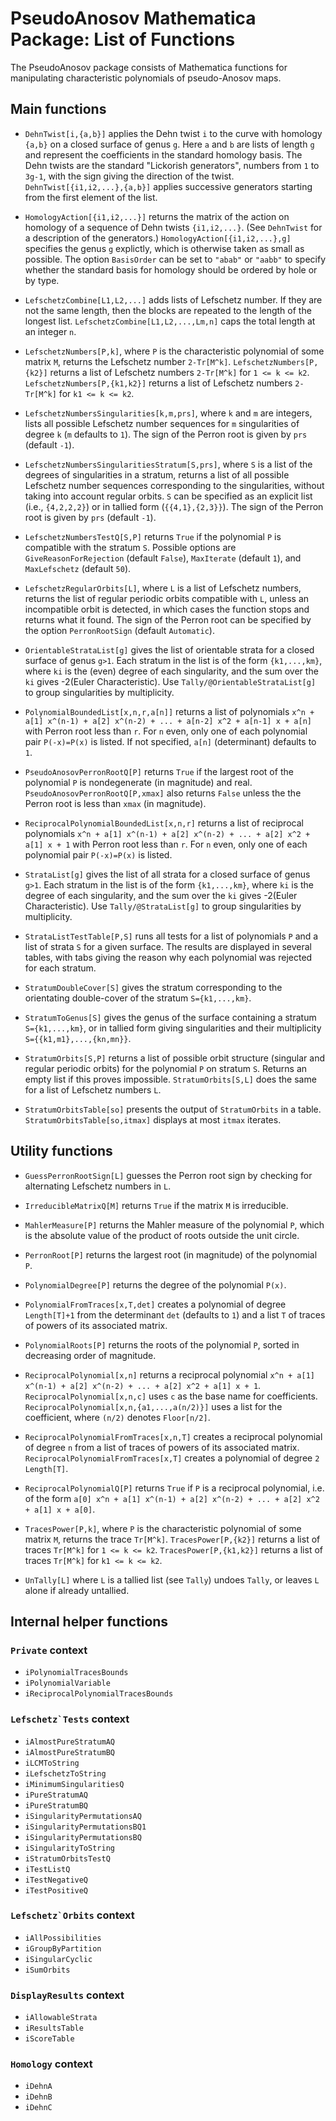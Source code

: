 # PseudoAnosov Mathematica Package: List of Functions

The PseudoAnosov package consists of Mathematica functions for
manipulating characteristic polynomials of pseudo-Anosov maps.

## Main functions

- `DehnTwist[i,{a,b}]` applies the Dehn twist `i` to the curve with homology `{a,b}` on a closed surface of genus `g`.  Here `a` and `b` are lists of length `g` and represent the coefficients in the standard homology basis.  The Dehn twists are the standard "Lickorish generators", numbers from `1` to `3g-1`, with the sign giving the direction of the twist.  `DehnTwist[{i1,i2,...},{a,b}]` applies successive generators starting from the first element of the list.

- `HomologyAction[{i1,i2,...}]` returns the matrix of the action on homology of a sequence of Dehn twists `{i1,i2,...}`.  (See `DehnTwist` for a description of the generators.)  `HomologyAction[{i1,i2,...},g]` specifies the genus `g` explictly, which is otherwise taken as small as possible.  The option `BasisOrder` can be set to `"abab"` or `"aabb"` to specify whether the standard basis for homology should be ordered by hole or by type.

- `LefschetzCombine[L1,L2,...]` adds lists of Lefschetz number.  If they are not the same length, then the blocks are repeated to the length of the longest list. `LefschetzCombine[L1,L2,...,Lm,n]` caps the total length at an integer `n`.

- `LefschetzNumbers[P,k]`, where `P` is the characteristic polynomial of some matrix `M`, returns the Lefschetz number `2-Tr[M^k]`.  `LefschetzNumbers[P,{k2}]` returns a list of Lefschetz numbers `2-Tr[M^k]` for `1 <= k <= k2`.  `LefschetzNumbers[P,{k1,k2}]` returns a list of Lefschetz numbers `2-Tr[M^k]` for `k1 <= k <= k2`.

- `LefschetzNumbersSingularities[k,m,prs]`, where `k` and `m` are integers, lists all possible Lefschetz number sequences for `m` singularities of degree `k` (`m` defaults to `1`).  The sign of the Perron root is given by `prs` (default `-1`).

- `LefschetzNumbersSingularitiesStratum[S,prs]`, where `S` is a list of the degrees of singularities in a stratum, returns a list of all possible Lefschetz number sequences corresponding to the singularities, without taking into account regular orbits.  `S` can be specified as an explicit list (i.e., `{4,2,2,2}`) or in tallied form (`{{4,1},{2,3}}`).  The sign of the Perron root is given by `prs` (default `-1`).

- `LefschetzNumbersTestQ[S,P]` returns `True` if the polynomial `P` is compatible with the stratum `S`.  Possible options are `GiveReasonForRejection` (default `False`), `MaxIterate` (default `1`), and `MaxLefschetz` (default `50`).

- `LefschetzRegularOrbits[L]`, where `L` is a list of Lefschetz numbers, returns the list of regular periodic orbits compatible with `L`, unless an incompatible orbit is detected, in which cases the function stops and returns what it found.  The sign of the Perron root can be specified by the option `PerronRootSign` (default `Automatic`).

- `OrientableStrataList[g]` gives the list of orientable strata for a closed surface of genus `g>1`.  Each stratum in the list is of the form `{k1,...,km}`, where `ki` is the (even) degree of each singularity, and the sum over the `ki` gives -2(Euler Characteristic).  Use `Tally/@OrientableStrataList[g]` to group singularities by multiplicity.

- `PolynomialBoundedList[x,n,r,a[n]]` returns a list of polynomials `x^n + a[1] x^(n-1) + a[2] x^(n-2) + ... + a[n-2] x^2 + a[n-1] x + a[n]` with Perron root less than `r`.  For `n` even, only one of each polynomial pair `P(-x)=P(x)` is listed.  If not specified, `a[n]` (determinant) defaults to `1`.

- `PseudoAnosovPerronRootQ[P]` returns `True` if the largest root of the polynomial `P` is nondegenerate (in magnitude) and real.  `PseudoAnosovPerronRootQ[P,xmax]` also returns `False` unless the the Perron root is less than `xmax` (in magnitude).

- `ReciprocalPolynomialBoundedList[x,n,r]` returns a list of reciprocal polynomials `x^n + a[1] x^(n-1) + a[2] x^(n-2) + ... + a[2] x^2 + a[1] x + 1` with Perron root less than `r`.  For `n` even, only one of each polynomial pair `P(-x)=P(x)` is listed.

- `StrataList[g]` gives the list of all strata for a closed surface of genus `g>1`.  Each stratum in the list is of the form `{k1,...,km}`, where `ki` is the degree of each singularity, and the sum over the `ki` gives -2(Euler Characteristic).  Use `Tally/@StrataList[g]` to group singularities by multiplicity.

- `StrataListTestTable[P,S]` runs all tests for a list of polynomials `P` and a list of strata `S` for a given surface.  The results are displayed in several tables, with tabs giving the reason why each polynomial was rejected for each stratum.

- `StratumDoubleCover[S]` gives the stratum corresponding to the orientating double-cover of the stratum `S={k1,...,km}`.

- `StratumToGenus[S]` gives the genus of the surface containing a stratum `S={k1,...,km}`, or in tallied form giving singularities and their multiplicity `S={{k1,m1},...,{kn,mn}}`.

- `StratumOrbits[S,P]` returns a list of possible orbit structure (singular and regular periodic orbits) for the polynomial `P` on stratum `S`.  Returns an empty list if this proves impossible.  `StratumOrbits[S,L]` does the same for a list of Lefschetz numbers `L`.

- `StratumOrbitsTable[so]` presents the output of `StratumOrbits` in a table. `StratumOrbitsTable[so,itmax]` displays at most `itmax` iterates.

## Utility functions

- `GuessPerronRootSign[L]` guesses the Perron root sign by checking for alternating Lefschetz numbers in `L`.

- `IrreducibleMatrixQ[M]` returns `True` if the matrix `M` is irreducible.

- `MahlerMeasure[P]` returns the Mahler measure of the polynomial `P`, which is the absolute value of the product of roots outside the unit circle.

- `PerronRoot[P]` returns the largest root (in magnitude) of the polynomial `P`.

- `PolynomialDegree[P]` returns the degree of the polynomial `P(x)`.

- `PolynomialFromTraces[x,T,det]` creates a polynomial of degree `Length[T]+1` from the determinant `det` (defaults to `1`) and a list `T` of traces of powers of its associated matrix.

- `PolynomialRoots[P]` returns the roots of the polynomial `P`, sorted in decreasing order of magnitude.

- `ReciprocalPolynomial[x,n]` returns a reciprocal polynomial `x^n + a[1] x^(n-1) + a[2] x^(n-2) + ... + a[2] x^2 + a[1] x + 1`.  `ReciprocalPolynomial[x,n,c]` uses `c` as the base name for coefficients.  `ReciprocalPolynomial[x,n,{a1,...,a(n/2)}]` uses a list for the coefficient, where `(n/2)` denotes `Floor[n/2]`.

- `ReciprocalPolynomialFromTraces[x,n,T]` creates a reciprocal polynomial of degree `n` from a list of traces of powers of its associated matrix.  `ReciprocalPolynomialFromTraces[x,T]` creates a polynomial of degree `2 Length[T]`.

- `ReciprocalPolynomialQ[P]` returns `True` if `P` is a reciprocal polynomial, i.e. of the form `a[0] x^n + a[1] x^(n-1) + a[2] x^(n-2) + ... + a[2] x^2 + a[1] x + a[0]`.

- `TracesPower[P,k]`, where `P` is the characteristic polynomial of some matrix `M`, returns the trace `Tr[M^k]`.  `TracesPower[P,{k2}]` returns a list of traces `Tr[M^k]` for `1 <= k <= k2`.  `TracesPower[P,{k1,k2}]` returns a list of traces `Tr[M^k]` for `k1 <= k <= k2`.

- `UnTally[L]` where `L` is a tallied list (see `Tally`) undoes `Tally`, or leaves `L` alone if already untallied.

## Internal helper functions

### ``Private`` context

- `iPolynomialTracesBounds`
- `iPolynomialVariable`
- `iReciprocalPolynomialTracesBounds`

### ``Lefschetz`Tests`` context

- `iAlmostPureStratumAQ`
- `iAlmostPureStratumBQ`
- `iLCMToString`
- `iLefschetzToString`
- `iMinimumSingularitiesQ`
- `iPureStratumAQ`
- `iPureStratumBQ`
- `iSingularityPermutationsAQ`
- `iSingularityPermutationsBQ1`
- `iSingularityPermutationsBQ`
- `iSingularityToString`
- `iStratumOrbitsTestQ`
- `iTestListQ`
- `iTestNegativeQ`
- `iTestPositiveQ`

### ``Lefschetz`Orbits`` context

- `iAllPossibilities`
- `iGroupByPartition`
- `iSingularCyclic`
- `iSumOrbits`

### ``DisplayResults`` context

- `iAllowableStrata`
- `iResultsTable`
- `iScoreTable`

### ``Homology`` context

- `iDehnA`
- `iDehnB`
- `iDehnC`

